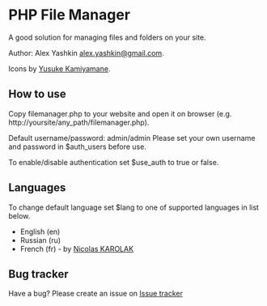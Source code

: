 # PHP File Manager

A good solution for managing files and folders on your site.

Author: Alex Yashkin <alex.yashkin@gmail.com>.

Icons by [Yusuke Kamiyamane](http://p.yusukekamiyamane.com/).

## How to use

Copy filemanager.php to your website and open it on browser
(e.g. http://yoursite/any_path/filemanager.php).

Default username/password: admin/admin
Please set your own username and password in $auth_users before use.

To enable/disable authentication set $use_auth to true or false.

## Languages

To change default language set $lang to one of supported languages in list below.

* English (en)
* Russian (ru)
* French (fr) - by [Nicolas KAROLAK](https://github.com/NicolasKAROLAK)

## Bug tracker

Have a bug? Please create an issue on [Issue tracker](https://github.com/alexantr/filemanager/issues)